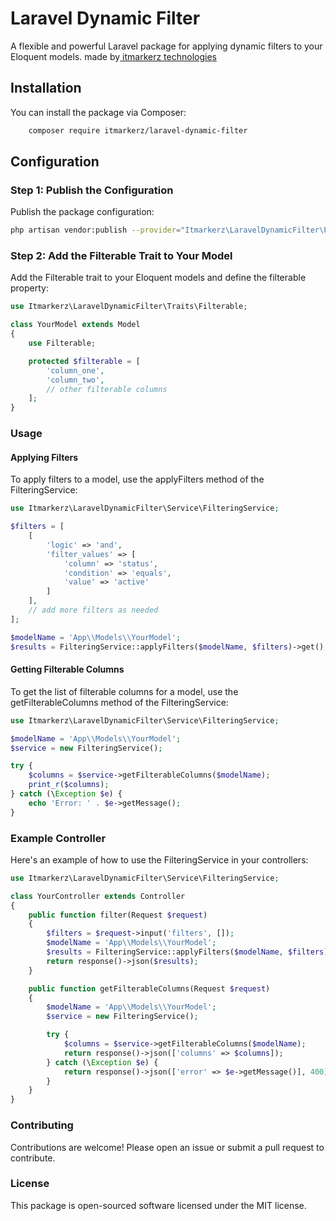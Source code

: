 # Laravel Dynamic Filter

A flexible and powerful Laravel package for applying dynamic filters to your Eloquent models. made by[ itmarkerz technologies](https://itmarkerz.co.in/ " itmarkerz technologies")
## Installation
You can install the package via Composer:
```bash
    composer require itmarkerz/laravel-dynamic-filter
```
## Configuration

### Step 1: Publish the Configuration
Publish the package configuration:
```bash
php artisan vendor:publish --provider="Itmarkerz\LaravelDynamicFilter\Providers\DynamicFilterServiceProvider"
```
### Step 2: Add the Filterable Trait to Your Model
Add the Filterable trait to your Eloquent models and define the filterable property:
```php
use Itmarkerz\LaravelDynamicFilter\Traits\Filterable;

class YourModel extends Model
{
    use Filterable;

    protected $filterable = [
        'column_one',
        'column_two',
        // other filterable columns
    ];
}
```
### Usage
#### Applying Filters
To apply filters to a model, use the applyFilters method of the FilteringService:
```php
use Itmarkerz\LaravelDynamicFilter\Service\FilteringService;

$filters = [
    [
        'logic' => 'and',
        'filter_values' => [
            'column' => 'status',
            'condition' => 'equals',
            'value' => 'active'
        ]
    ],
    // add more filters as needed
];

$modelName = 'App\\Models\\YourModel';
$results = FilteringService::applyFilters($modelName, $filters)->get();
```
#### Getting Filterable Columns
To get the list of filterable columns for a model, use the getFilterableColumns method of the FilteringService:
```php
use Itmarkerz\LaravelDynamicFilter\Service\FilteringService;

$modelName = 'App\\Models\\YourModel';
$service = new FilteringService();

try {
    $columns = $service->getFilterableColumns($modelName);
    print_r($columns);
} catch (\Exception $e) {
    echo 'Error: ' . $e->getMessage();
}
```
### Example Controller
Here's an example of how to use the FilteringService in your controllers:
```php
use Itmarkerz\LaravelDynamicFilter\Service\FilteringService;

class YourController extends Controller
{
    public function filter(Request $request)
    {
        $filters = $request->input('filters', []);
        $modelName = 'App\\Models\\YourModel';
        $results = FilteringService::applyFilters($modelName, $filters)->get();
        return response()->json($results);
    }

    public function getFilterableColumns(Request $request)
    {
        $modelName = 'App\\Models\\YourModel';
        $service = new FilteringService();

        try {
            $columns = $service->getFilterableColumns($modelName);
            return response()->json(['columns' => $columns]);
        } catch (\Exception $e) {
            return response()->json(['error' => $e->getMessage()], 400);
        }
    }
}
```
### Contributing
Contributions are welcome! Please open an issue or submit a pull request to contribute.
### License
This package is open-sourced software licensed under the MIT license.
